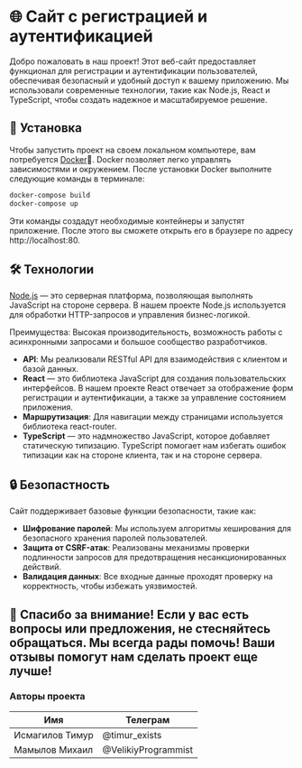 # 🌐 Сайт с регистрацией и аутентификацией

Добро пожаловать в наш проект! Этот веб-сайт предоставляет функционал для регистрации и аутентификации пользователей, обеспечивая безопасный и удобный доступ к вашему приложению. Мы использовали современные технологии, такие как Node.js, React и TypeScript, чтобы создать надежное и масштабируемое решение.

## 🚀 Установка

Чтобы запустить проект на своем локальном компьютере, вам потребуется [Docker](https://www.docker.com/)🐳. Docker позволяет легко управлять зависимостями и окружением. После установки Docker выполните следующие команды в терминале:

```bash
docker-compose build
docker-compose up
```
Эти команды создадут необходимые контейнеры и запустят приложение. После этого вы сможете открыть его в браузере по адресу http://localhost:80.

## 🛠️ Технологии
[Node.js](https://nodejs.org/en) — это серверная платформа, позволяющая выполнять JavaScript на стороне сервера. В нашем проекте Node.js используется для обработки HTTP-запросов и управления бизнес-логикой.

Преимущества: Высокая производительность, возможность работы с асинхронными запросами и большое сообщество разработчиков.
- **API**: Мы реализовали RESTful API для взаимодействия с клиентом и базой данных.
- **React** — это библиотека JavaScript для создания пользовательских интерфейсов. В нашем проекте React отвечает за отображение форм регистрации и аутентификации, а также за управление состоянием приложения.
- **Маршрутизация**: Для навигации между страницами используется библиотека react-router.
- **TypeScript** — это надмножество JavaScript, которое добавляет статическую типизацию. TypeScript помогает нам избегать ошибок типизации как на стороне клиента, так и на стороне сервера.

## 🔒 Безопастность
Сайт поддерживает базовые функции безопасности, такие как:

- **Шифрование паролей**: Мы используем алгоритмы хеширования для безопасного хранения паролей пользователей.
- **Защита от CSRF-атак**: Реализованы механизмы проверки подлинности запросов для предотвращения несанкционированных действий.
- **Валидация данных**: Все входные данные проходят проверку на корректность, чтобы избежать уязвимостей.

## 💬 Спасибо за внимание! Если у вас есть вопросы или предложения, не стесняйтесь обращаться. Мы всегда рады помочь! Ваши отзывы помогут нам сделать проект еще лучше! 

### Авторы проекта

| Имя | Телеграм | 
|----------|----------|
| Исмагилов Тимур  | @timur_exists |
| Мамылов Михаил | @VelikiyProgrammist |
